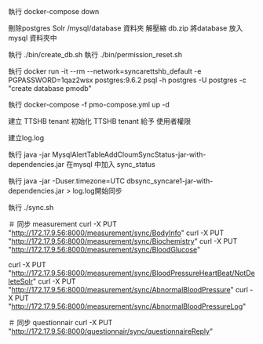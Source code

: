 執行 
docker-compose down

刪除postgres Solr /mysql/database 資料夾 
解壓縮 db.zip 將database 放入 mysql 資料夾中  

執行 
./bin/create_db.sh
執行 
./bin/permission_reset.sh

執行 
docker run -it --rm --network=syncarettshb_default -e PGPASSWORD=1qaz2wsx postgres:9.6.2 psql -h postgres -U postgres -c "create database pmodb"

執行 docker-compose -f pmo-compose.yml up -d

建立 TTSHB tenant
初始化 TTSHB tenant 給予 使用者權限

建立log.log

執行 
java -jar MysqlAlertTableAddCloumSyncStatus-jar-with-dependencies.jar  在mysql 中加入 sync_status

執行 
java -jar -Duser.timezone=UTC dbsync_syncare1-jar-with-dependencies.jar > log.log開始同步

執行
./sync.sh

＃ 同步 measurement
curl -X PUT "http://172.17.9.56:8000/measurement/sync/BodyInfo"
curl -X PUT "http://172.17.9.56:8000/measurement/sync/Biochemistry"
curl -X PUT "http://172.17.9.56:8000/measurement/sync/BloodGlucose"

curl -X PUT "http://172.17.9.56:8000/measurement/sync/BloodPressureHeartBeat/NotDeleteSolr"
curl -X PUT "http://172.17.9.56:8000/measurement/sync/AbnormalBloodPressure"
curl -X PUT "http://172.17.9.56:8000/measurement/sync/AbnormalBloodPressureLog"

＃ 同步 questionnair
curl -X PUT "http://172.17.9.56:8000/questionnair/sync/questionnaireReply"
